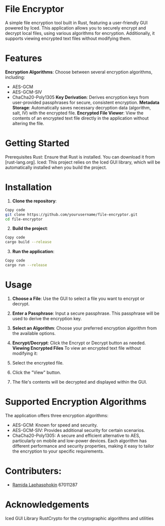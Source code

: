 # File Encryptor
A simple file encryption tool built in Rust, featuring a user-friendly GUI powered by Iced. This application allows you to securely encrypt and decrypt local files, using various algorithms for encryption. Additionally, it supports viewing encrypted text files without modifying them.

# Features
**Encryption Algorithms**: Choose between several encryption algorithms, including:
- AES-GCM
- AES-GCM-SIV
- ChaCha20-Poly1305
**Key Derivation**: Derives encryption keys from user-provided passphrases for secure, consistent encryption.
**Metadata Storage**: Automatically saves necessary decryption data (algorithm, salt, IV) with the encrypted file.
**Encrypted File Viewer**: View the contents of an encrypted text file directly in the application without altering the file.

# Getting Started
Prerequisites
Rust: Ensure that Rust is installed. You can download it from [rust-lang.org].
Iced: This project relies on the Iced GUI library, which will be automatically installed when you build the project.
# Installation
1. **Clone the repository**:

```bash
Copy code
git clone https://github.com/yourusername/file-encryptor.git
cd file-encryptor
```
2. **Build the project**:

```bash
Copy code
cargo build --release
```
3. **Run the application**:

```bash
Copy code
cargo run --release
```
# Usage
1. **Choose a File**: Use the GUI to select a file you want to encrypt or decrypt.
2. **Enter a Passphrase**: Input a secure passphrase. This passphrase will be used to derive the encryption key.
3. **Select an Algorithm**: Choose your preferred encryption algorithm from the available options.
4. **Encrypt/Decrypt**: Click the Encrypt or Decrypt button as needed.
**Viewing Encrypted Files**
To view an encrypted text file without modifying it:

1. Select the encrypted file.
2. Click the "View" button.
3. The file's contents will be decrypted and displayed within the GUI.
# Supported Encryption Algorithms
The application offers three encryption algorithms:

- AES-GCM: Known for speed and security.
- AES-GCM-SIV: Provides additional security for certain scenarios.
- ChaCha20-Poly1305: A secure and efficient alternative to AES, particularly on mobile and low-power devices.
Each algorithm has different performance and security properties, making it easy to tailor the encryption to your specific requirements.

# Contributers:
- [Ramida Laphasphokin](https://github.com/RaphOwO) 67011287

# Acknowledgements
Iced GUI Library
RustCrypto for the cryptographic algorithms and utilities
